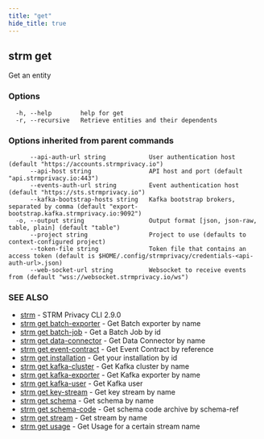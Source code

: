 ```yaml
---
title: "get"
hide_title: true
---
```

## strm get

Get an entity

### Options

```
  -h, --help        help for get
  -r, --recursive   Retrieve entities and their dependents
```

### Options inherited from parent commands

```
      --api-auth-url string            User authentication host (default "https://accounts.strmprivacy.io")
      --api-host string                API host and port (default "api.strmprivacy.io:443")
      --events-auth-url string         Event authentication host (default "https://sts.strmprivacy.io")
      --kafka-bootstrap-hosts string   Kafka bootstrap brokers, separated by comma (default "export-bootstrap.kafka.strmprivacy.io:9092")
  -o, --output string                  Output format [json, json-raw, table, plain] (default "table")
      --project string                 Project to use (defaults to context-configured project)
      --token-file string              Token file that contains an access token (default is $HOME/.config/strmprivacy/credentials-<api-auth-url>.json)
      --web-socket-url string          Websocket to receive events from (default "wss://websocket.strmprivacy.io/ws")
```

### SEE ALSO

* [strm](/cli-reference/strm/index.md)	 - STRM Privacy CLI 2.9.0
* [strm get batch-exporter](/cli-reference/strm/get/batch-exporter.md)	 - Get Batch exporter by name
* [strm get batch-job](/cli-reference/strm/get/batch-job.md)	 - Get a Batch Job by id
* [strm get data-connector](/cli-reference/strm/get/data-connector.md)	 - Get Data Connector by name
* [strm get event-contract](/cli-reference/strm/get/event-contract.md)	 - Get Event Contract by reference
* [strm get installation](/cli-reference/strm/get/installation.md)	 - Get your installation by id
* [strm get kafka-cluster](/cli-reference/strm/get/kafka-cluster.md)	 - Get Kafka cluster by name
* [strm get kafka-exporter](/cli-reference/strm/get/kafka-exporter.md)	 - Get Kafka exporter by name
* [strm get kafka-user](/cli-reference/strm/get/kafka-user.md)	 - Get Kafka user
* [strm get key-stream](/cli-reference/strm/get/key-stream.md)	 - Get key stream by name
* [strm get schema](/cli-reference/strm/get/schema.md)	 - Get schema by name
* [strm get schema-code](/cli-reference/strm/get/schema-code.md)	 - Get schema code archive by schema-ref
* [strm get stream](/cli-reference/strm/get/stream.md)	 - Get stream by name
* [strm get usage](/cli-reference/strm/get/usage.md)	 - Get Usage for a certain stream name

